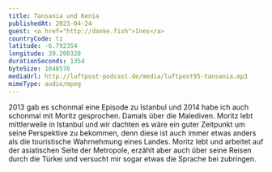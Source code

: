 ```yaml
---
title: Tansania und Kenia
publishedAt: 2023-04-24
guest: <a href="http://danke.fish">Ines</a>
countryCode: tz
latitude: -6.792354
longitude: 39.208328
durationSeconds: 1354
byteSize: 1048576 
mediaUrl: http://luftpost-podcast.de/media/luftpost95-tansania.mp3
mimeType: audio/mpeg
---
```


2013 gab es schonmal eine Episode zu Istanbul und 2014 habe ich auch schonmal mit Moritz gesprochen. Damals über die Malediven. Moritz lebt mittlerweile in Istanbul und wir dachten es wäre ein guter Zeitpunkt um seine Perspektive zu bekommen, denn diese ist auch immer etwas anders als die touristische Wahrnehmung eines Landes. Moritz lebt und arbeitet auf der asiatischen Seite der Metropole, erzählt aber auch über seine Reisen durch die Türkei und versucht mir sogar etwas die Sprache bei zubringen.
